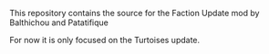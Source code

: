 This repository contains the source for the Faction Update mod by Balthichou and Patatifique

For now it is only focused on the Turtoises update.
